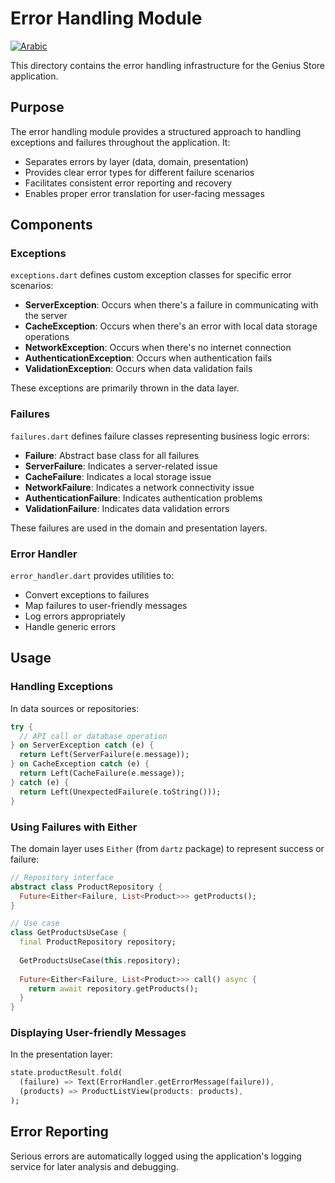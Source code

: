 # Error Handling Module

[![Arabic](https://img.shields.io/badge/Language-Arabic-blueviolet?style=for-the-badge)](README-ar.md)

This directory contains the error handling infrastructure for the Genius Store application.

## Purpose

The error handling module provides a structured approach to handling exceptions and failures throughout the application. It:

- Separates errors by layer (data, domain, presentation)
- Provides clear error types for different failure scenarios
- Facilitates consistent error reporting and recovery
- Enables proper error translation for user-facing messages

## Components

### Exceptions

`exceptions.dart` defines custom exception classes for specific error scenarios:

- **ServerException**: Occurs when there's a failure in communicating with the server
- **CacheException**: Occurs when there's an error with local data storage operations
- **NetworkException**: Occurs when there's no internet connection
- **AuthenticationException**: Occurs when authentication fails
- **ValidationException**: Occurs when data validation fails

These exceptions are primarily thrown in the data layer.

### Failures

`failures.dart` defines failure classes representing business logic errors:

- **Failure**: Abstract base class for all failures
- **ServerFailure**: Indicates a server-related issue
- **CacheFailure**: Indicates a local storage issue
- **NetworkFailure**: Indicates a network connectivity issue  
- **AuthenticationFailure**: Indicates authentication problems
- **ValidationFailure**: Indicates data validation errors

These failures are used in the domain and presentation layers.

### Error Handler

`error_handler.dart` provides utilities to:

- Convert exceptions to failures
- Map failures to user-friendly messages
- Log errors appropriately
- Handle generic errors

## Usage

### Handling Exceptions

In data sources or repositories:

```dart
try {
  // API call or database operation
} on ServerException catch (e) {
  return Left(ServerFailure(e.message));
} on CacheException catch (e) {
  return Left(CacheFailure(e.message));
} catch (e) {
  return Left(UnexpectedFailure(e.toString()));
}
```

### Using Failures with Either

The domain layer uses `Either` (from `dartz` package) to represent success or failure:

```dart
// Repository interface
abstract class ProductRepository {
  Future<Either<Failure, List<Product>>> getProducts();
}

// Use case
class GetProductsUseCase {
  final ProductRepository repository;
  
  GetProductsUseCase(this.repository);
  
  Future<Either<Failure, List<Product>>> call() async {
    return await repository.getProducts();
  }
}
```

### Displaying User-friendly Messages

In the presentation layer:

```dart
state.productResult.fold(
  (failure) => Text(ErrorHandler.getErrorMessage(failure)),
  (products) => ProductListView(products: products),
);
```

## Error Reporting

Serious errors are automatically logged using the application's logging service for later analysis and debugging.
